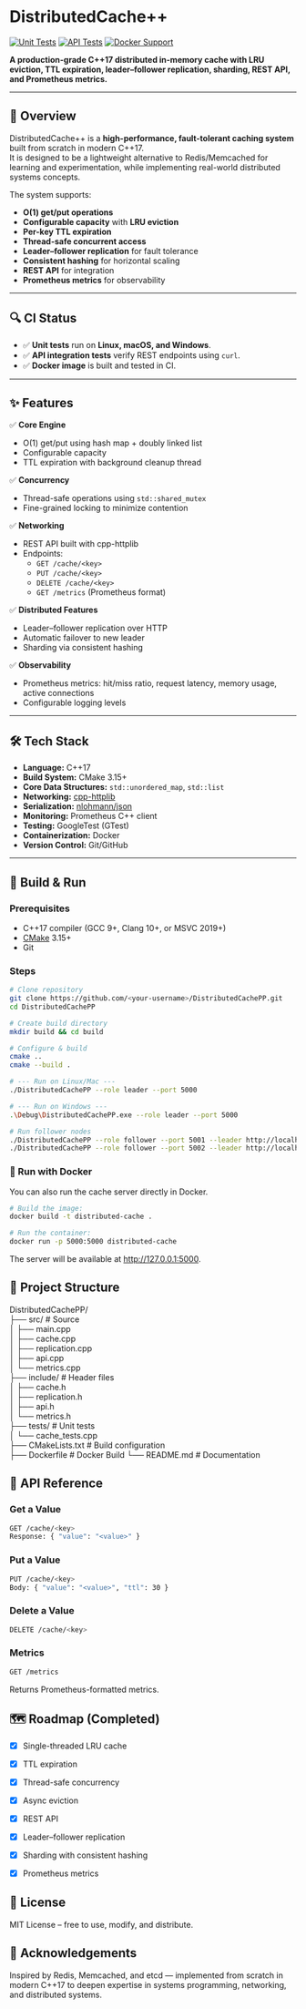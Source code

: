# DistributedCache++

[![Unit Tests](https://github.com/shashankbbalagavi20/DistributedCachePP/actions/workflows/ci.yml/badge.svg)](https://github.com/shashankbbalagavi20/DistributedCachePP/actions/workflows/ci.yml)
[![API Tests](https://github.com/shashankbbalagavi20/DistributedCachePP/actions/workflows/api-tests.yml/badge.svg)](https://github.com/shashankbbalagavi20/DistributedCachePP/actions/workflows/api-tests.yml)
[![Docker Support](https://github.com/shashankbbalagavi20/DistributedCachePP/actions/workflows/api-test-docker.yml/badge.svg)](https://github.com/shashankbbalagavi20/DistributedCachePP/actions/workflows/api-test-docker.yml)

**A production-grade C++17 distributed in-memory cache with LRU eviction, TTL expiration, leader–follower replication, sharding, REST API, and Prometheus metrics.**

---

## 📌 Overview

DistributedCache++ is a **high-performance, fault-tolerant caching system** built from scratch in modern C++17.  
It is designed to be a lightweight alternative to Redis/Memcached for learning and experimentation, while implementing real-world distributed systems concepts.

The system supports:
- **O(1) get/put operations**
- **Configurable capacity** with **LRU eviction**
- **Per-key TTL expiration**
- **Thread-safe concurrent access**
- **Leader–follower replication** for fault tolerance
- **Consistent hashing** for horizontal scaling
- **REST API** for integration
- **Prometheus metrics** for observability

---
## 🔍 CI Status

- ✅ **Unit tests** run on **Linux, macOS, and Windows**.  
- ✅ **API integration tests** verify REST endpoints using `curl`.
- ✅ **Docker image** is built and tested in CI.
---

## ✨ Features

✅ **Core Engine**  
- O(1) get/put using hash map + doubly linked list  
- Configurable capacity  
- TTL expiration with background cleanup thread  

✅ **Concurrency**  
- Thread-safe operations using `std::shared_mutex`  
- Fine-grained locking to minimize contention  

✅ **Networking**  
- REST API built with cpp-httplib  
- Endpoints:
  - `GET /cache/<key>`
  - `PUT /cache/<key>`
  - `DELETE /cache/<key>`
  - `GET /metrics` (Prometheus format)

✅ **Distributed Features**  
- Leader–follower replication over HTTP  
- Automatic failover to new leader  
- Sharding via consistent hashing

✅ **Observability**  
- Prometheus metrics: hit/miss ratio, request latency, memory usage, active connections  
- Configurable logging levels

---

## 🛠 Tech Stack

- **Language:** C++17
- **Build System:** CMake 3.15+
- **Core Data Structures:** `std::unordered_map`, `std::list`
- **Networking:** [cpp-httplib](https://github.com/yhirose/cpp-httplib)
- **Serialization:** [nlohmann/json](https://github.com/nlohmann/json)
- **Monitoring:** Prometheus C++ client
- **Testing:** GoogleTest (GTest)
- **Containerization:** Docker
- **Version Control:** Git/GitHub

---

## 🚀 Build & Run

### Prerequisites
- C++17 compiler (GCC 9+, Clang 10+, or MSVC 2019+)
- [CMake](https://cmake.org/) 3.15+
- Git

### Steps
```bash
# Clone repository
git clone https://github.com/<your-username>/DistributedCachePP.git
cd DistributedCachePP

# Create build directory
mkdir build && cd build

# Configure & build
cmake ..
cmake --build .

# --- Run on Linux/Mac ---
./DistributedCachePP --role leader --port 5000

# --- Run on Windows ---
.\Debug\DistributedCachePP.exe --role leader --port 5000

# Run follower nodes
./DistributedCachePP --role follower --port 5001 --leader http://localhost:5000
./DistributedCachePP --role follower --port 5002 --leader http://localhost:5000
```
### 🐳 Run with Docker

You can also run the cache server directly in Docker.

```bash
# Build the image:
docker build -t distributed-cache .

# Run the container:
docker run -p 5000:5000 distributed-cache
```
The server will be available at http://127.0.0.1:5000.

## 📂 Project Structure

DistributedCachePP/\
├── src/                  # Source\
│   ├── main.cpp\
│   ├── cache.cpp\
│   ├── replication.cpp\
│   ├── api.cpp\
│   └── metrics.cpp\
├── include/              # Header files\
│   ├── cache.h\
│   ├── replication.h\
│   ├── api.h\
│   └── metrics.h\
├── tests/                # Unit tests\
│   └── cache_tests.cpp\
├── CMakeLists.txt        # Build configuration\
├── Dockerfile            # Docker Build
└── README.md             # Documentation

## 📜 API Reference

### Get a Value
```bash
GET /cache/<key>
Response: { "value": "<value>" }
```
### Put a Value
```bash
PUT /cache/<key>
Body: { "value": "<value>", "ttl": 30 }
```
### Delete a Value
```bash
DELETE /cache/<key>
```
### Metrics
```bash
GET /metrics
```
Returns Prometheus-formatted metrics.

## 🗺 Roadmap (Completed)

- [x] Single-threaded LRU cache

- [x] TTL expiration

- [x] Thread-safe concurrency

- [x] Async eviction

- [x] REST API

- [x] Leader–follower replication

- [x] Sharding with consistent hashing

- [x] Prometheus metrics

## 📜 License
MIT License – free to use, modify, and distribute.

## 🙌 Acknowledgements
Inspired by Redis, Memcached, and etcd — implemented from scratch in modern C++17 to deepen expertise in systems programming, networking, and distributed systems.